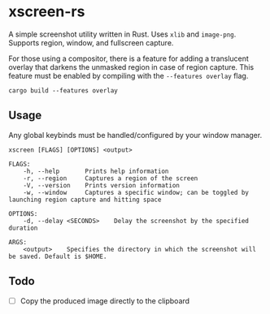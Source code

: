 # xscreen-rs
A simple screenshot utility written in Rust. Uses `xlib` and `image-png`.  
Supports region, window, and fullscreen capture.

For those using a compositor, there is a feature for adding a translucent
overlay that darkens the unmasked region in case of region capture. This feature
must be enabled by compiling with the `--features overlay` flag.

```
cargo build --features overlay
```

## Usage

Any global keybinds must be handled/configured by your window manager.

```
xscreen [FLAGS] [OPTIONS] <output>

FLAGS:
    -h, --help       Prints help information
    -r, --region     Captures a region of the screen
    -V, --version    Prints version information
    -w, --window     Captures a specific window; can be toggled by launching region capture and hitting space

OPTIONS:
    -d, --delay <SECONDS>    Delay the screenshot by the specified duration

ARGS:
    <output>    Specifies the directory in which the screenshot will be saved. Default is $HOME.
```


## Todo
- [ ] Copy the produced image directly to the clipboard